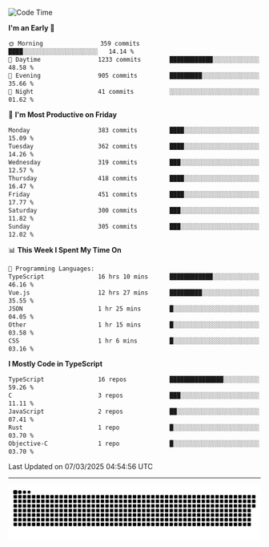 <!--
<picture>
  <source
    srcset="https://github-readme-stats.vercel.app/api?username=kevinxft&show_icons=true&theme=dark"
    media="(prefers-color-scheme: dark)"
  />
  <source
    srcset="https://github-readme-stats.vercel.app/api?username=kevinxft&show_icons=true"
    media="(prefers-color-scheme: light), (prefers-color-scheme: no-preference)"
  />
  <img src="https://github-readme-stats.vercel.app/api?username=kevinxft&show_icons=true" />
</picture>
-->

<!--START_SECTION:waka-->
![Code Time](http://img.shields.io/badge/Code%20Time-3%2C195%20hrs%2038%20mins-blue)

**I'm an Early 🐤** 

```text
🌞 Morning                359 commits         ████░░░░░░░░░░░░░░░░░░░░░   14.14 % 
🌆 Daytime                1233 commits        ████████████░░░░░░░░░░░░░   48.58 % 
🌃 Evening                905 commits         █████████░░░░░░░░░░░░░░░░   35.66 % 
🌙 Night                  41 commits          ░░░░░░░░░░░░░░░░░░░░░░░░░   01.62 % 
```
📅 **I'm Most Productive on Friday** 

```text
Monday                   383 commits         ████░░░░░░░░░░░░░░░░░░░░░   15.09 % 
Tuesday                  362 commits         ████░░░░░░░░░░░░░░░░░░░░░   14.26 % 
Wednesday                319 commits         ███░░░░░░░░░░░░░░░░░░░░░░   12.57 % 
Thursday                 418 commits         ████░░░░░░░░░░░░░░░░░░░░░   16.47 % 
Friday                   451 commits         ████░░░░░░░░░░░░░░░░░░░░░   17.77 % 
Saturday                 300 commits         ███░░░░░░░░░░░░░░░░░░░░░░   11.82 % 
Sunday                   305 commits         ███░░░░░░░░░░░░░░░░░░░░░░   12.02 % 
```


📊 **This Week I Spent My Time On** 

```text
💬 Programming Languages: 
TypeScript               16 hrs 10 mins      ████████████░░░░░░░░░░░░░   46.16 % 
Vue.js                   12 hrs 27 mins      █████████░░░░░░░░░░░░░░░░   35.55 % 
JSON                     1 hr 25 mins        █░░░░░░░░░░░░░░░░░░░░░░░░   04.05 % 
Other                    1 hr 15 mins        █░░░░░░░░░░░░░░░░░░░░░░░░   03.58 % 
CSS                      1 hr 6 mins         █░░░░░░░░░░░░░░░░░░░░░░░░   03.16 % 
```

**I Mostly Code in TypeScript** 

```text
TypeScript               16 repos            ███████████████░░░░░░░░░░   59.26 % 
C                        3 repos             ███░░░░░░░░░░░░░░░░░░░░░░   11.11 % 
JavaScript               2 repos             ██░░░░░░░░░░░░░░░░░░░░░░░   07.41 % 
Rust                     1 repo              █░░░░░░░░░░░░░░░░░░░░░░░░   03.70 % 
Objective-C              1 repo              █░░░░░░░░░░░░░░░░░░░░░░░░   03.70 % 
```




 Last Updated on 07/03/2025 04:54:56 UTC
<!--END_SECTION:waka-->

---

<picture>
  <source media="(prefers-color-scheme: dark)" srcset="https://raw.githubusercontent.com/kevinxft/kevinxft/output/github-contribution-grid-snake-dark.svg">
  <source media="(prefers-color-scheme: light)" srcset="https://raw.githubusercontent.com/kevinxft/kevinxft/output/github-contribution-grid-snake.svg">
  <img alt="github contribution grid snake animation" src="https://raw.githubusercontent.com/kevinxft/kevinxft/output/github-contribution-grid-snake.svg">
</picture>